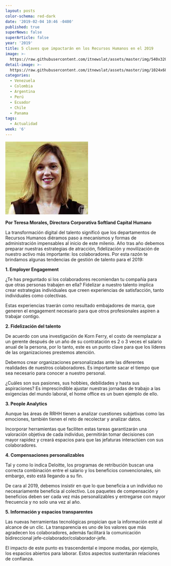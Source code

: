 ```yaml
---
layout: posts
color-schema: red-dark
date: '2019-02-04 10:46 -0400'
published: true
superNews: false
superArticle: false
year: '2019'
title: 5 claves que impactarán en los Recursos Humanos en el 2019
image: >-
  https://raw.githubusercontent.com/itnewslat/assets/master/img/540x320/Recursos-Humanos-p.jpg
detail-image: >-
  https://raw.githubusercontent.com/itnewslat/assets/master/img/1024x680/Recursos-Humanos-g.jpg
categories:
  - Venezuela
  - Colombia
  - Argentina
  - Perú
  - Ecuador
  - Chile
  - Panama
tags:
  - Actualidad
week: '6'
---
```

![](https://raw.githubusercontent.com/itnewslat/assets/master/img/300x300/Teresa-Morales.jpg)

**Por Teresa Morales, Directora Corporativa Softland Capital Humano**

La transformación digital del talento significó que los departamentos de Recursos Humanos diéramos paso a mecanismos y formas de administración impensables al inicio de este milenio. 
Año tras año debemos preparar nuestras estrategias de atracción, fidelización y movilización de nuestro activo más importante: los colaboradores. Por esta razón te brindamos algunas tendencias de gestión de talento para el 2019: 

**1.	Employer Engagement**

  ¿Te has preguntado si los colaboradores recomiendan tu compañía para que otras personas trabajen en ella? Fidelizar a nuestro talento implica crear estrategias individuales que creen experiencias de satisfacción, tanto individuales como colectivas. 

  Estas experiencias traerán como resultado embajadores de marca, que generen el engagement necesario para que otros profesionales aspiren a trabajar contigo. 

**2.	Fidelización del talento**

  De acuerdo con una investigación de Korn Ferry, el costo de reemplazar a un gerente después de un año de su contratación es 2 o 3 veces el salario anual de la persona, por lo tanto, este es un punto clave para que los líderes de las organizaciones prestemos atención. 

  Debemos crear organizaciones personalizadas ante las diferentes realidades de nuestros colaboradores. Es importante sacar el tiempo que sea necesario para conocer a nuestro personal.

  ¿Cuáles son sus pasiones, sus hobbies, debilidades y hasta sus aspiraciones? Es imprescindible ajustar nuestras jornadas de trabajo a las exigencias del mundo laboral, el home office es un buen ejemplo de ello. 

**3.	People Analytics**

  Aunque las áreas de RRHH tienen a analizar cuestiones subjetivas como las emociones, también tienen el reto de recolectar y analizar datos.

  Incorporar herramientas que faciliten estas tareas garantizarán una valoración objetiva de cada individuo, permitirán tomar decisiones con mayor rapidez y creará espacios para que las jefaturas interactúen con sus colaboradores. 

**4.   Compensaciones personalizables**

  Tal y como lo indica Deloitte, los programas de retribución buscan una correcta combinación entre el salario y los beneficios convencionales, sin embargo, esto está llegando a su fin. 

  De cara al 2019, debemos insistir en que lo que beneficia a un individuo no necesariamente beneficia al colectivo. Los paquetes de compensación y beneficios deben ser cada vez más personalizables y entregarse con mayor frecuencia y no solo una vez al año.  

**5.   Información y espacios transparentes**

  Las nuevas herramientas tecnológicas propician que la información esté al alcance de un clic. La transparencia es uno de los valores que más agradecen los colaboradores, además facilitará la comunicación bidireccional jefe-colaborador/colaborador-jefe. 

  El impacto de este punto es trascendental e impone modas, por ejemplo, los espacios abiertos para laborar. Estos aspectos sustentarán relaciones de confianza.

